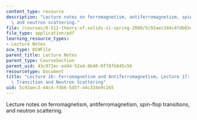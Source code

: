 ```yaml
---
content_type: resource
description: "Lecture notes on ferromagnetism, antiferromagnetism, spin-\xADflop transitions,\
  \ and neutron scattering."
file: /courses/8-512-theory-of-solids-ii-spring-2009/5c93aec344c4fdb65d5f44c334e9c165_MIT8_512s09_lec16_17.pdf
file_type: application/pdf
learning_resource_types:
- Lecture Notes
ocw_type: OCWFile
parent_title: Lecture Notes
parent_type: CourseSection
parent_uid: 43c971ec-ed44-52e4-6b46-0f78fb845c56
resourcetype: Document
title: "Lecture 16: Ferromagnetism and Antiferromagnetism; Lecture 17: Spin\xADFlop\
  \ Transition and Neutron Scattering"
uid: 5c93aec3-44c4-fdb6-5d5f-44c334e9c165
---
```

Lecture notes on ferromagnetism, antiferromagnetism, spin-­flop transitions, and neutron scattering.

